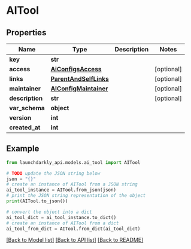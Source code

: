 # AITool


## Properties

Name | Type | Description | Notes
------------ | ------------- | ------------- | -------------
**key** | **str** |  | 
**access** | [**AiConfigsAccess**](AiConfigsAccess.md) |  | [optional] 
**links** | [**ParentAndSelfLinks**](ParentAndSelfLinks.md) |  | [optional] 
**maintainer** | [**AIConfigMaintainer**](AIConfigMaintainer.md) |  | [optional] 
**description** | **str** |  | [optional] 
**var_schema** | **object** |  | 
**version** | **int** |  | 
**created_at** | **int** |  | 

## Example

```python
from launchdarkly_api.models.ai_tool import AITool

# TODO update the JSON string below
json = "{}"
# create an instance of AITool from a JSON string
ai_tool_instance = AITool.from_json(json)
# print the JSON string representation of the object
print(AITool.to_json())

# convert the object into a dict
ai_tool_dict = ai_tool_instance.to_dict()
# create an instance of AITool from a dict
ai_tool_from_dict = AITool.from_dict(ai_tool_dict)
```
[[Back to Model list]](../README.md#documentation-for-models) [[Back to API list]](../README.md#documentation-for-api-endpoints) [[Back to README]](../README.md)


